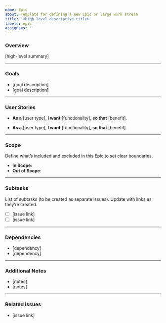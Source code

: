 ```yaml
---
name: Epic
about: Template for defining a new Epic or large work stream
title: '<High-level descriptive title>'
labels: epic
assignees: ''
---
```


### Overview
<!-- Provide a high-level summary of the Epic. What is the purpose or goal? What problem does it address, and how does it benefit users or the project? -->

[high-level summary]

---

### Goals
<!--
List of key objectives:
- [e.g., "Improve user accessibility"]
- [e.g., "Support multiple languages"]
-->

- [goal description]
- [goal description]

---

### User Stories
<!-- Capture the Epic from the perspective of end users or stakeholders using the "As a... I want... so that..." format. -->

- **As a** [user type],
  **I want** [functionality],
  **so that** [benefit].

- **As a** [user type],
  **I want** [functionality],
  **so that** [benefit].

---

### Scope
Define what’s included and excluded in this Epic to set clear boundaries.

- **In Scope**: <!-- [e.g., "Translating UI components like buttons and Calendar"] -->
- **Out of Scope**: <!-- [e.g., "Translating user-generated content"] -->

---

### Subtasks
List of subtasks (to be created as separate issues). Update with links as they’re created.

- [ ] [issue link]
- [ ] [issue link]

---

### Dependencies
<!--
List of prerequisites, blockers, or external factors that impact the Epic.
- [e.g., "Requires API v2 deployment"]
- [e.g., "Blocked by #123"]
-->

- [dependency]
- [dependency]

---

### Additional Notes
<!--
Add any extra context, considerations, or open questions.
- [e.g., "Consider scalability for 10+ languages in the future"]
-->

- [notes]
- [notes]

---

### Related Issues
<!-- Links to related Epics, issues, or pull requests. -->

- [issue link]
